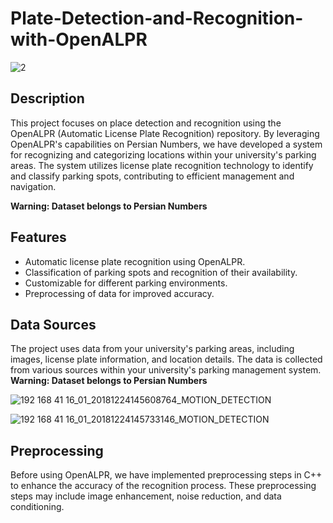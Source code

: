# Plate-Detection-and-Recognition-with-OpenALPR


![2](https://github.com/tmorovati/Plate-Detection-and-Recognition-with-OpenALPR/assets/47552594/9f4797a8-fb02-44cf-a0d4-f529ae014700)

## Description

This project focuses on place detection and recognition using the OpenALPR (Automatic License Plate Recognition) repository. By leveraging OpenALPR's capabilities on Persian Numbers, we have developed a system for recognizing and categorizing locations within your university's parking areas. The system utilizes license plate recognition technology to identify and classify parking spots, contributing to efficient management and navigation.

**Warning: Dataset belongs to Persian Numbers**

## Features

- Automatic license plate recognition using OpenALPR.
- Classification of parking spots and recognition of their availability.
- Customizable for different parking environments.
- Preprocessing of data for improved accuracy.

## Data Sources

The project uses data from your university's parking areas, including images, license plate information, and location details. The data is collected from various sources within your university's parking management system.
**Warning: Dataset belongs to Persian Numbers**

![192 168 41 16_01_20181224145608764_MOTION_DETECTION](https://github.com/tmorovati/Plate-Detection-and-Recognition-with-OpenALPR/assets/47552594/0de2f5a6-1365-4f67-86df-d4afad03dca6)

![192 168 41 16_01_20181224145733146_MOTION_DETECTION](https://github.com/tmorovati/Plate-Detection-and-Recognition-with-OpenALPR/assets/47552594/0008cdc0-b993-46bd-86f8-935fbea30e96)

## Preprocessing

Before using OpenALPR, we have implemented preprocessing steps in C++ to enhance the accuracy of the recognition process. These preprocessing steps may include image enhancement, noise reduction, and data conditioning.

